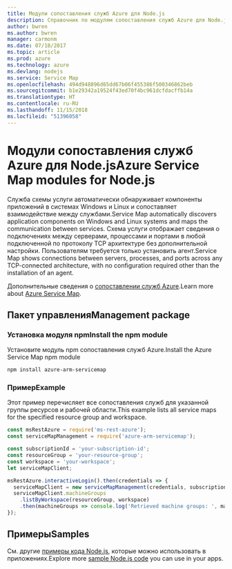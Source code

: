 ```yaml
---
title: Модули сопоставления служб Azure для Node.js
description: Справочник по модулям сопоставления служб Azure для Node.js
author: bwren
ms.author: bwren
manager: carmonm
ms.date: 07/18/2017
ms.topic: article
ms.prod: azure
ms.technology: azure
ms.devlang: nodejs
ms.service: Service Map
ms.openlocfilehash: 494d948896d65dd67b06f455386f500346862beb
ms.sourcegitcommit: b1e29342a19524f43ed70f4bc961dcfdacffb14a
ms.translationtype: HT
ms.contentlocale: ru-RU
ms.lasthandoff: 11/15/2018
ms.locfileid: "51396058"
---
```

# <a name="azure-service-map-modules-for-nodejs"></a><span data-ttu-id="e9f31-103">Модули сопоставления служб Azure для Node.js</span><span class="sxs-lookup"><span data-stu-id="e9f31-103">Azure Service Map modules for Node.js</span></span>

<span data-ttu-id="e9f31-104">Служба схемы услуги автоматически обнаруживает компоненты приложений в системах Windows и Linux и сопоставляет взаимодействие между службами.</span><span class="sxs-lookup"><span data-stu-id="e9f31-104">Service Map automatically discovers application components on Windows and Linux systems and maps the communication between services.</span></span> <span data-ttu-id="e9f31-105">Схема услуги отображает сведения о подключениях между серверами, процессами и портами в любой подключенной по протоколу TCP архитектуре без дополнительной настройки. Пользователям требуется только установить агент.</span><span class="sxs-lookup"><span data-stu-id="e9f31-105">Service Map shows connections between servers, processes, and ports across any TCP-connected architecture, with no configuration required other than the installation of an agent.</span></span>

<span data-ttu-id="e9f31-106">Дополнительные сведения о [сопоставлении служб Azure](https://docs.microsoft.com/azure/operations-management-suite/operations-management-suite-service-map).</span><span class="sxs-lookup"><span data-stu-id="e9f31-106">Learn more about [Azure Service Map](https://docs.microsoft.com/azure/operations-management-suite/operations-management-suite-service-map).</span></span>

## <a name="management-package"></a><span data-ttu-id="e9f31-107">Пакет управления</span><span class="sxs-lookup"><span data-stu-id="e9f31-107">Management package</span></span>

### <a name="install-the-npm-module"></a><span data-ttu-id="e9f31-108">Установка модуля npm</span><span class="sxs-lookup"><span data-stu-id="e9f31-108">Install the npm module</span></span>

<span data-ttu-id="e9f31-109">Установите модуль npm сопоставления служб Azure.</span><span class="sxs-lookup"><span data-stu-id="e9f31-109">Install the Azure Service Map npm module</span></span>

```bash
npm install azure-arm-servicemap
```

### <a name="example"></a><span data-ttu-id="e9f31-110">Пример</span><span class="sxs-lookup"><span data-stu-id="e9f31-110">Example</span></span>

<span data-ttu-id="e9f31-111">Этот пример перечисляет все сопоставления служб для указанной группы ресурсов и рабочей области.</span><span class="sxs-lookup"><span data-stu-id="e9f31-111">This example lists all service maps for the specified resource group and workspace.</span></span>

```javascript
const msRestAzure = require('ms-rest-azure');
const serviceMapManagement = require('azure-arm-servicemap');

const subscriptionId = 'your-subscription-id';
const resourceGroup = 'your-resource-group';
const workspace = 'your-workspace';
let serviceMapClient;

msRestAzure.interactiveLogin().then(credentials => {
  serviceMapClient = new serviceMapManagement(credentials, subscriptionId);
  serviceMapClient.machineGroups
    .listByWorkspace(resourceGroup, workspace)
    .then(machineGroups => console.log('Retrieved machine groups: ', machineGroups));
});
```

## <a name="samples"></a><span data-ttu-id="e9f31-112">Примеры</span><span class="sxs-lookup"><span data-stu-id="e9f31-112">Samples</span></span>

<span data-ttu-id="e9f31-113">См. другие [примеры кода Node.js](https://azure.microsoft.com/resources/samples/?platform=nodejs), которые можно использовать в приложениях.</span><span class="sxs-lookup"><span data-stu-id="e9f31-113">Explore more [sample Node.js code](https://azure.microsoft.com/resources/samples/?platform=nodejs) you can use in your apps.</span></span>
